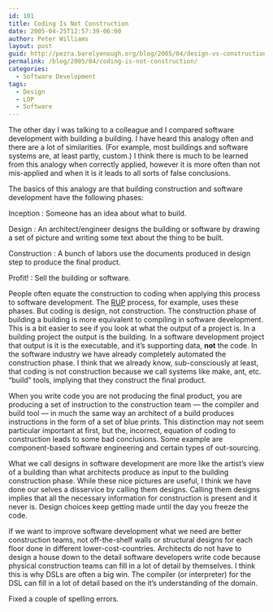 ```yaml
---
id: 101
title: Coding Is Not Construction
date: 2005-04-25T12:57:39-06:00
author: Peter Williams
layout: post
guid: http://pezra.barelyenough.org/blog/2005/04/design-vs-construction/
permalink: /blog/2005/04/coding-is-not-construction/
categories:
  - Software Development
tags:
  - Design
  - LOP
  - Software
---
```

The other day I was talking to a colleague and I compared software development with building a building. I have heard this analogy often and there are a lot of similarities. (For example, most buildings and software systems are, at least partly, custom.) I think there is much to be learned from this analogy when correctly applied, however it is more often than not mis-applied and when it is it leads to all sorts of false conclusions.

The basics of this analogy are that building construction and software development have the following phases:

<di></p> 

Inception
:   Someone has an idea about what to build.
</di>

<di>

Design
:   An architect/engineer designs the building or software by drawing a set of picture and writing some text about the thing to be built.
</di>

<di>

Construction
:   A bunch of labors use the documents produced in design step to produce the final product.
</di>

<di>

Profit!
:   Sell the building or software.
</di> </dl> 

People often equate the construction to coding when applying this process to software development. The [RUP](http://en.wikipedia.org/wiki/Rational_Unified_Process) process, for example, uses these phases. But coding is design, not construction. The construction phase of building a building is more equivalent to compiling in software development. This is a bit easier to see if you look at what the output of a project is. In a building project the output is the building. In a software development project that output is it is the executable, and it&#8217;s supporting data, **not** the code. In the software industry we have already completely automated the construction phase. I think that we already know, sub-consciously at least, that coding is not construction because we call systems like make, ant, etc. &#8220;build&#8221; tools, implying that they construct the final product.

When you write code you are not producing the final product, you are producing a set of instruction to the construction team &#8212; the compiler and build tool &#8212; in much the same way an architect of a build produces instructions in the form of a set of blue prints. This distinction may not seem particular important at first, but the, incorrect, equation of coding to construction leads to some bad conclusions. Some example are component-based software engineering and certain types of out-sourcing.

What we call designs in software development are more like the artist&#8217;s view of a building than what architects produce as input to the building construction phase. While these nice pictures are useful, I think we have done our selves a disservice by calling them designs. Calling them designs implies that all the necessary information for construction is present and it never is. Design choices keep getting made until the day you freeze the code.

If we want to improve software development what we need are better construction teams, not off-the-shelf walls or structural designs for each floor done in different lower-cost-countries. Architects do not have to design a house down to the detail software developers write code because physical construction teams can fill in a lot of detail by themselves. I think this is why DSLs are often a big win. The compiler (or interpreter) for the DSL can fill in a lot of detail based on the it&#8217;s understanding of the domain.

<p class='update'>
  Fixed a couple of spelling errors.
</p>